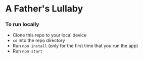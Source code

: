 # A Father's Lullaby

### To run locally

* Clone this repo to your local device
* `cd` into the repo directory
* Run `npm install` (only for the first time that you run the app)
* Run `npm start`

